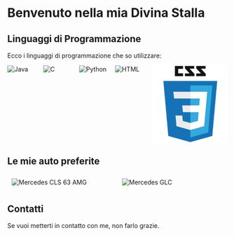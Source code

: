 # Benvenuto nella mia Divina Stalla

## Linguaggi di Programmazione

Ecco i linguaggi di programmazione che so utilizzare:

<div style="display: flex; justify-content: center; flex-wrap: nowrap;">

<img src="https://cdn.iconscout.com/icon/free/png-256/free-java-logo-icon-download-in-svg-png-gif-file-formats--wordmark-programming-language-pack-logos-icons-1174953.png?f=webp&w=300" alt="Java" width="35%" />
<img src="https://www.egovaleo.it/wp-content/uploads/2023/10/logo-c.jpg" alt="C" width="35%" />
<img src="https://files.prepinsta.com/wp-content/uploads/2020/07/python-removebg-preview.webp" alt="Python" width="35%" />
<img src="https://cdn.pixabay.com/photo/2017/08/05/11/16/logo-2582748_640.png" alt="HTML" width="35%" />
<img src="https://raw.githubusercontent.com/github/explore/80688e429a7d4ef2fca1e82350fe8e3517d3494d/topics/css/css.png" alt="CSS" width="35%" />

</div>

## Le mie auto preferite

<div style="display: flex; justify-content: center;">

<img src="https://cdn.motor1.com/images/mgl/nAylQR/s1/mercedes-amg-c-63-s-e-performance-2023-f1-edition.jpg" alt="Mercedes CLS 63 AMG" width="300" style="margin: 10px;" />
<img src="https://www.autoscout24.it/cms-content-assets/14iaHGmHq9WPT1ICMiutSo-c5f2ecaee9229b73ade40f50b6eda07c-Mercedes_GLC-1100.jpg" alt="Mercedes GLC" width="300" style="margin: 10px;" />

</div>

## Contatti

Se vuoi metterti in contatto con me, non farlo grazie.
